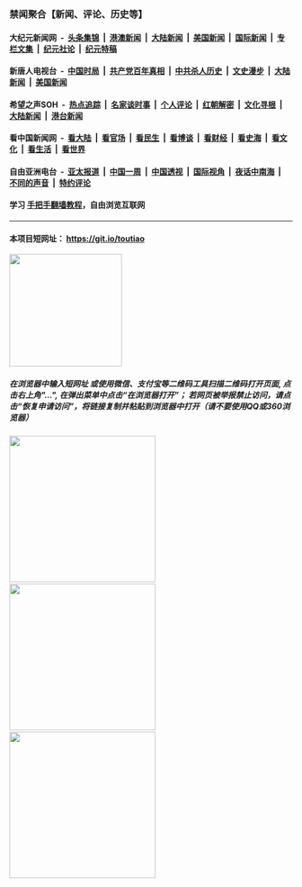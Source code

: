 ### 禁闻聚合【新闻、评论、历史等】

#### 大纪元新闻网 &nbsp;-&nbsp; [头条集锦](indexes/E头条集锦.md?t=02132044) &nbsp;|&nbsp; [港澳新闻](indexes/E港澳新闻.md?t=02132044)  &nbsp;|&nbsp; [大陆新闻](indexes/E大陆新闻.md?t=02132044) &nbsp;|&nbsp; [美国新闻](indexes/E美国新闻.md?t=02132044) &nbsp;|&nbsp; [国际新闻](indexes/E国际新闻.md?t=02132044) &nbsp;|&nbsp; [专栏文集](indexes/E专栏文集.md?t=02132044) &nbsp;|&nbsp; [纪元社论](indexes/E纪元社论.md?t=02132044) &nbsp;|&nbsp; [纪元特稿](indexes/E纪元特稿.md?t=02132044) 

#### 新唐人电视台 &nbsp;-&nbsp; [中国时局](indexes/N中国时局.md?t=02132044) &nbsp;|&nbsp; [共产党百年真相](indexes/N共产党百年真相.md?t=02132044) &nbsp;|&nbsp; [中共杀人历史](indexes/N中共杀人历史.md?t=02132044) &nbsp;|&nbsp; [文史漫步](indexes/N文史漫步.md?t=02132044) &nbsp;|&nbsp; [大陆新闻](indexes/N大陆新闻.md?t=02132044) &nbsp;|&nbsp; [美国新闻](indexes/N美国新闻.md?t=02132044)

#### 希望之声SOH &nbsp;-&nbsp; [热点追踪](indexes/H热点追踪.md?t=02132044) &nbsp;|&nbsp; [名家谈时事](indexes/H名家谈时事.md?t=02132044) &nbsp;|&nbsp; [个人评论](indexes/H个人评论.md?t=02132044)  &nbsp;|&nbsp; [红朝解密](indexes/H红朝解密.md?t=02132044) &nbsp;|&nbsp; [文化寻根](indexes/H文化寻根.md?t=02132044) &nbsp;|&nbsp; [大陆新闻](indexes/H大陆新闻.md?t=02132044) &nbsp;|&nbsp; [港台新闻](indexes/H港台新闻.md?t=02132044)

#### 看中国新闻网 &nbsp;-&nbsp; [看大陆](indexes/S看大陆.md?t=02132044) &nbsp;|&nbsp; [看官场](indexes/S看官场.md?t=02132044) &nbsp;|&nbsp; [看民生](indexes/S看民生.md?t=02132044)  &nbsp;|&nbsp; [看博谈](indexes/S看博谈.md?t=02132044) &nbsp;|&nbsp; [看财经](indexes/S看财经.md?t=02132044) &nbsp;|&nbsp; [看史海](indexes/S看史海.md?t=02132044) &nbsp;|&nbsp; [看文化](indexes/S看文化.md?t=02132044) &nbsp;|&nbsp; [看生活](indexes/S看生活.md?t=02132044) &nbsp;|&nbsp; [看世界](indexes/S看世界.md?t=02132044)

#### 自由亚洲电台 &nbsp;-&nbsp; [亚太报道](indexes/R亚太报道.md?t=02132044) &nbsp;|&nbsp; [中国一周](indexes/R中国一周.md?t=02132044) &nbsp;|&nbsp; [中国透视](indexes/R中国透视.md?t=02132044)  &nbsp;|&nbsp; [国际视角](indexes/R国际视角.md?t=02132044) &nbsp;|&nbsp; [夜话中南海](indexes/R夜话中南海.md?t=02132044) &nbsp;|&nbsp; [不同的声音](indexes/R不同的声音.md?t=02132044) &nbsp;|&nbsp; [特约评论](indexes/R特约评论.md?t=02132044)

#### 学习 [手把手翻墙教程](https://github.com/gfw-breaker/guides/wiki)，自由浏览互联网

----

#### 本项目短网址： https://git.io/toutiao
<img src="https://raw.githubusercontent.com/gfw-breaker/banned-news/master/scripts/img/qr.png" width="200px"/>  

##### 在浏览器中输入短网址 或使用微信、支付宝等二维码工具扫描二维码打开页面, 点击右上角"...", 在弹出菜单中点击“在浏览器打开”； 若网页被举报禁止访问，请点击“恢复申请访问”，将链接复制并粘贴到浏览器中打开（请不要使用QQ或360浏览器）

<img src="https://raw.githubusercontent.com/gfw-breaker/banned-news/master/scripts/img/1.png" width="260px"/> &nbsp; <img src="https://raw.githubusercontent.com/gfw-breaker/banned-news/master/scripts/img/2.png" width="260px"/> &nbsp; <img src="https://raw.githubusercontent.com/gfw-breaker/banned-news/master/scripts/img/3.png" width="260px"/>
